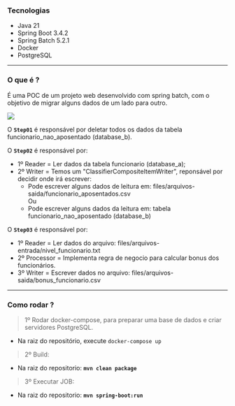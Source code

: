 
### Tecnologias
- Java 21
- Spring Boot 3.4.2
- Spring Batch 5.2.1
- Docker
- PostgreSQL

<hr>

### O que é ?
É uma POC de um projeto web desenvolvido com spring batch, com o objetivo de migrar alguns dados de um lado para outro.

![](https://github.com/lucianoortizsilva/migracao-dados-batch/blob/5f1f031ea8b8b98d52873896f1e6ab226807cf99/src/main/resources/static/800px-arquitetura.png?raw=true)

O **`Step01`** é responsável por deletar todos os dados da tabela funcionario_nao_aposentado (database_b).

O **`Step02`** é responsável por:
  - 1º Reader = Ler dados da tabela funcionario (database_a);
  - 2º Writer = Temos um "ClassifierCompositeItemWriter", reponsável por decidir onde irá escrever:
    - Pode escrever alguns dados de leitura em: files/arquivos-saida/funcionario_aposentados.csv\
      Ou
    - Pode escrever alguns dados da leitura em: tabela funcionario_nao_aposentado (database_b)
      
O **`Step03`** é responsável por:
  - 1º Reader = Ler dados do arquivo: files/arquivos-entrada/nivel_funcionario.txt
  - 2º Processor = Implementa regra de negocio para calcular bonus dos funcionários.
  - 3º Writer = Escrever dados no arquivo: files/arquivos-saida/bonus_funcionario.csv

<hr>

### Como rodar ?

> 1º Rodar docker-compose, para preparar uma base de dados e criar servidores PostgreSQL.
- Na raiz do repositório, execute `docker-compose up`

> 2º Build:
- Na raiz do repositorio: **`mvn clean package`**

> 3º Executar JOB:
- Na raiz do repositorio: **`mvn spring-boot:run`**
